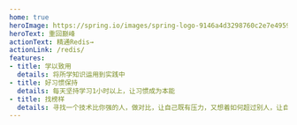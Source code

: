 ```yaml
---
home: true
heroImage: https://spring.io/images/spring-logo-9146a4d3298760c2e7e49595184e1975.svg
heroText: 重回巅峰
actionText: 精通Redis→
actionLink: /redis/
features:
- title: 学以致用
  details: 将所学知识运用到实践中
- title: 好习惯保持
  details: 每天坚持学习1小时以上，让习惯成为本能
- title: 找榜样
  details: 寻找一个技术比你强的人，做对比，让自己既有压力，又想着如何超过别人，让自己变的更强！
---
```


<footer-footer></footer-footer>

